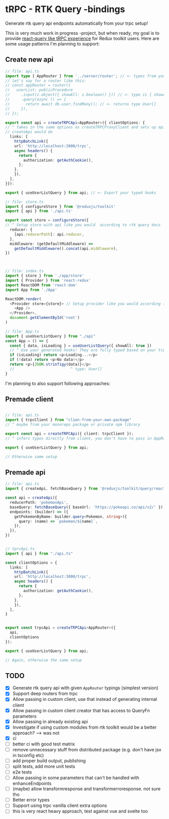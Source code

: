 # tRPC - RTK Query -bindings

Generate rtk query api endpoints automatically from your trpc setup!

This is very much work in progress -project, but when ready, my goal is to provide [react-query like tRPC experience](https://trpc.io/docs/client/react) for Redux toolkit users. Here are some usage patterns I'm planning to support:

## Create new api

```ts
// file: api.ts
import type { AppRouter } from '../server/router'; // <- types from your server,
// let's say for a router like this:
// const appRouter = router({
//   userList: publicProcedure
//     .input(z.object({ showAll: z.boolean() })) // <- type is { showAll: boolean }
//     .query(async () => {
//       return await db.user.findMany(); // <- returns type User[]
//     }),
// });

export const api = createTRPCApi<AppRouter>({ clientOptions: {
// ^ takes in the same options as createTRPCProxyClient and sets up api like
// createApi would do
  links: [
    httpBatchLink({
    url: 'http://localhost:3000/trpc',
    async headers() {
      return {
        authorization: getAuthCookie(),
      };
    },
    }),
  ],
}}):

export { useUserListQuery } from api; // <- Export your typed hooks

// file: store.ts
import { configureStore } from '@reduxjs/toolkit'
import { api } from './api.ts'

export const store = configureStore({
// ^ Setup store with api like you would  according to rtk query docs
  reducer: {
    [api.reducerPath]: api.reducer,
  },
  middleware: (getDefaultMiddleware) =>
    getDefaultMiddleware().concat(api.middleware),
})



// file: index.ts
import { store } from './app/store'
import { Provider } from 'react-redux'
import ReactDOM from 'react-dom'
import App from './App'

ReactDOM.render(
  <Provider store={store}> // Setup provider like you would according to rtk query docs
    <App />
  </Provider>,
  document.getElementById('root')
)

// file: App.ts
import { useUserListQuery } from "./api"
const App = () => {
  const { data, isLoading } = useUserListQuery({ showAll: true })
  // ^ Use your generated hooks! They are fully typed based on your trpc router.
  if (isLoading) return <p>Loading...</p>
  if (!data) return <p>No data!</p>
  return <p>{JSON.strinfigy(data)}</p>
  //                         ^ type: User[]
}
```

I'm planning to also support following approaches:

## Premade client

```ts

// file: api.ts
import { trpcClient } from "clien-from-your-own-package"
// ^ maybe from your monorepo package or private npm library

export const api = createTRPCApi({ client: trpcClient });
// ^ infers types directly from client, you don't have to pass in AppRouter type

export { useUserListQuery } from api;

// Otherwise same setup
```

## Premade api

```ts
// file: api.ts
import { createApi, fetchBaseQuery } from '@reduxjs/toolkit/query/react'

const api = createApi({
  reducerPath: 'pokemonApi',
  baseQuery: fetchBaseQuery({ baseUrl: 'https://pokeapi.co/api/v2/' }),
  endpoints: (builder) => ({
    getPokemonByName: builder.query<Pokemon, string>({
      query: (name) => `pokemon/${name}`,
    }),
  }),
})


// tprcApi.ts
import { api } from "./api.ts"

const clientOptions = {
  links: [
    httpBatchLink({
    url: 'http://localhost:3000/trpc',
    async headers() {
      return {
        authorization: getAuthCookie(),
      };
    },
    }),
  ],
}


export const trpcApi = createTRPCApi<AppRouter>({
  api,
  clientOptions
});

export { useUserListQuery } from api;

// Again, otherwise the same setup
```

## TODO

- [x] Generate rtk query api with given `AppRouter` typings (simplest version)
- [x] Support deep routers from trpc
- [x] Allow passing in custom client, use that instead of generating internal client
- [x] Allow passing in custom client creator that has access to QueryFn parameters
- [x] Allow passing in already existing api
- [x] Investigate if using custom modules from rtk toolkit would be a better approach? --> was not
- [x] ci
- [ ] better ci with good test matrix
- [ ] remove unnecessary stuff from distributed package (e.g. don't have jsx in tsconfig etc)
- [ ] add proper build output, publishing
- [ ] split tests, add more unit tests
- [ ] e2e tests
- [ ] Allow passing in some parameters that can't be handled with enhanceEndpoints
- [ ] (maybe) allow transformresponse and transformerroresponse. not sure tho
- [ ] Better error types
- [ ] Support using trpc vanilla client extra options
- [ ] this is very react heavy approach, test against vue and svelte too
